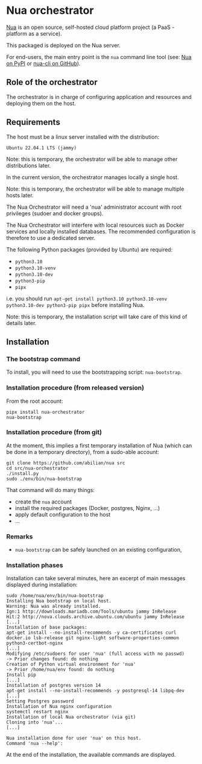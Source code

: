 # Nua orchestrator

[Nua](https://nua.rocks/) is an open source, self-hosted cloud platform project (a PaaS - platform as a service).

This packaged is deployed on the Nua server.

For end-users, the main entry point is the `nua` command line tool (see: [Nua on PyPI](https://pypi.org/project/nua/) or [nua-cli on GitHub](https://github.com/abilian/nua/tree/main/nua-cli)).


## Role of the orchestrator

The orchestrator is in charge of configuring application and resources and deploying them on the host.

## Requirements

The host must be a linux server installed with the distribution:

    Ubuntu 22.04.1 LTS (jammy)

Note: this is temporary, the orchestrator will be able to manage other distributions later.

In the current version, the orchestrator manages locally a single host.

Note: this is temporary, the orchestrator will be able to manage multiple hosts later.


The Nua Orchestrator will need a 'nua' administrator account with root privileges (sudoer and docker groups).

The Nua Orchestrator will interfere with local resources such as Docker services and locally installed databases. The recommended configuration is therefore to use a dedicated server.

The following Python packages (provided by Ubuntu) are required:

- `python3.10`
- `python3.10-venv`
- `python3.10-dev`
- `python3-pip`
- `pipx`

i.e. you should run `apt-get install python3.10 python3.10-venv python3.10-dev python3-pip pipx` before installing Nua.

Note: this is temporary, the installation script will take care of this kind of details later.


## Installation

### The bootstrap command

To install, you will need to use the bootstrapping script: `nua-bootstrap`.

### Installation procedure (from released version)

From the root account:

```console
pipx install nua-orchestrator
nua-bootstrap
```

### Installation procedure (from git)

At the moment, this implies a first temporary installation of Nua (which can be done in a temporary directory), from a sudo-able account:

```console
git clone https://github.com/abilian/nua src
cd src/nua-orchestrator
./install.py
sudo ./env/bin/nua-bootstrap
```

That command will do many things:

- create the `nua` account
- install the required packages (Docker, postgres, Nginx, ...)
- apply default configuration to the host
- ...

### Remarks

- `nua-bootstrap` can be safely launched on an existing configuration,

### Installation phases

Installation can take several minutes, here an excerpt of main messages displayed during installation:

```console
sudo /home/nua/env/bin/nua-bootstrap
Installing Nua bootstrap on local host.
Warning: Nua was already installed.
Ign:1 http://downloads.mariadb.com/Tools/ubuntu jammy InRelease
Hit:2 http://nova.clouds.archive.ubuntu.com/ubuntu jammy InRelease                                                                        [...]
Installation of base packages:
apt-get install --no-install-recommends -y ca-certificates curl docker.io lsb-release git nginx-light software-properties-common python3-certbot-nginx
[...]
Modifying /etc/sudoers for user 'nua' (full access with no passwd)
-> Prior changes found: do nothing
Creation of Python virtual environment for 'nua'
-> Prior /home/nua/env found: do nothing
Install pip
[...]
Installation of postgres version 14
apt-get install --no-install-recommends -y postgresql-14 libpq-dev
[...]
Setting Postgres password
Installation of Nua nginx configuration
systemctl restart nginx
Installation of local Nua orchestrator (via git)
Cloning into 'nua'...
[...]

Nua installation done for user 'nua' on this host.
Command 'nua --help':
```

At the end of the installation, the available commands are displayed.
